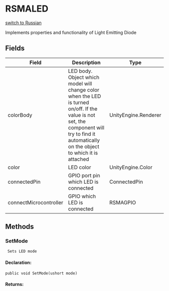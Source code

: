 # RSMALED
[switch to Russian](/ScriptingAPI/ru/Electronics/RSMALED.cs.md)

 Implements properties and functionality of Light Emitting Diode 

## Fields
| Field | Description | Type |
|--|--|--|
|colorBody|     LED body. Object which model will change color when the LED is turned on/off. If the value is not set, the component will try to find it automatically on the object to which it is attached|UnityEngine.Renderer|
|color|     LED color |UnityEngine.Color|
|connectedPin|     GPIO port pin which LED is connected|ConnectedPin|
|connectMicrocontroller|     GPIO which LED is connected|RSMAGPIO|

## Methods
### SetMode
     Sets LED mode
#### Declaration:
    public void SetMode(ushort mode)
#### Returns: